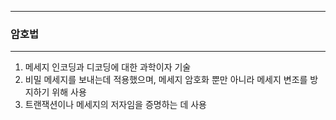 -----
### 암호법
-----
1. 메세지 인코딩과 디코딩에 대한 과학이자 기술
2. 비밀 메세지를 보내는데 적용했으며, 메세지 암호화 뿐만 아니라 메세지 변조를 방지하기 위해 사용
3. 트랜잭션이나 메세지의 저자임을 증명하는 데 사용
